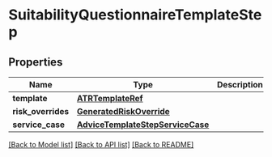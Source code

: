 # SuitabilityQuestionnaireTemplateStep

## Properties
Name | Type | Description | Notes
------------ | ------------- | ------------- | -------------
**template** | [**ATRTemplateRef**](ATRTemplateRef.md) |  | [optional] 
**risk_overrides** | [**GeneratedRiskOverride**](GeneratedRiskOverride.md) |  | [optional] 
**service_case** | [**AdviceTemplateStepServiceCase**](AdviceTemplateStepServiceCase.md) |  | [optional] 

[[Back to Model list]](../README.md#documentation-for-models) [[Back to API list]](../README.md#documentation-for-api-endpoints) [[Back to README]](../README.md)

